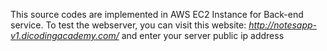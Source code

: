 This source codes are implemented in AWS EC2 Instance for Back-end service. To test the webserver, you can visit this website: _http://notesapp-v1.dicodingacademy.com/_ and enter your server public ip address
